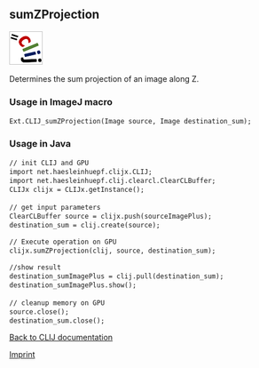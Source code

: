 ## sumZProjection
![Image](images/mini_clij1_logo.png)

Determines the sum projection of an image along Z.

### Usage in ImageJ macro
```
Ext.CLIJ_sumZProjection(Image source, Image destination_sum);
```


### Usage in Java
```
// init CLIJ and GPU
import net.haesleinhuepf.clijx.CLIJ;
import net.haesleinhuepf.clij.clearcl.ClearCLBuffer;
CLIJx clijx = CLIJx.getInstance();

// get input parameters
ClearCLBuffer source = clijx.push(sourceImagePlus);
destination_sum = clij.create(source);
```

```
// Execute operation on GPU
clijx.sumZProjection(clij, source, destination_sum);
```

```
//show result
destination_sumImagePlus = clij.pull(destination_sum);
destination_sumImagePlus.show();

// cleanup memory on GPU
source.close();
destination_sum.close();
```


[Back to CLIJ documentation](https://clij.github.io/)

[Imprint](https://clij.github.io/imprint)

